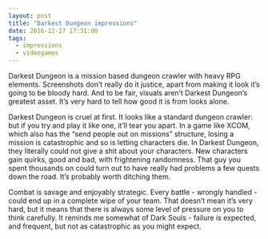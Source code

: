```yaml
---
layout: post
title: "Darkest Dungeon impressions"
date: 2016-12-27 17:31:00
tags:
  - impressions
  - videogames
---
```



Darkest Dungeon is a mission based dungeon crawler with heavy RPG elements. Screenshots don’t really do it justice, apart from making it look it’s going to be bloody hard. And to be fair, visuals aren’t Darkest Dungeon’s greatest asset. It’s very hard to tell how good it is from looks alone.

Darkest Dungeon is cruel at first. It looks like a standard dungeon crawler: but if you try and play it like one, it’ll tear you apart. In a game like XCOM, which also has the “send people out on missions” structure, losing a mission is catastrophic and so is letting characters die. In Darkest Dungeon, they literally could not give a shit about your characters. New characters gain quirks, good and bad, with frightening randomness. That guy you spent thousands on could turn out to have really had problems a few quests down the road. It’s probably worth ditching them.

Combat is savage and enjoyably strategic. Every battle - wrongly handled - could end up in a complete wipe of your team. That doesn’t mean it’s very hard, but it means that there is always some level of pressure on you to think carefully. It reminds me somewhat of Dark Souls - failure is expected, and frequent, but not as catastrophic as you might expect.
